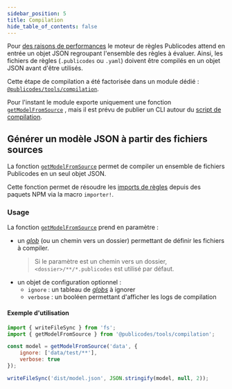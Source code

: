 ```yaml
---
sidebar_position: 5
title: Compilation
hide_table_of_contents: false
---
```


Pour [des raisons de
performances](https://github.com/publicodes/publicodes/pull/254) le moteur de
règles Publicodes attend en entrée un objet JSON regroupant l'ensemble des
règles à évaluer. Ainsi, les fichiers de règles (`.publicodes` ou `.yaml`)
doivent être compilés en un objet JSON avant d'être utilisés.

Cette étape de compilation a été factorisée dans un module dédié :
[`@publicodes/tools/compilation`](https://publicodes.github.io/tools/modules/compilation.html).

<Callout type="info">

Pour l'instant le module exporte uniquement une fonction
[`getModelFromSource`](https://publicodes.github.io/tools/functions/compilation.getModelFromSource.html)
, mais il est prévu de publier un CLI autour du [script de
compilation](https://github.com/publicodes/model-template/blob/main/build.js).

</Callout>

## Générer un modèle JSON à partir des fichiers sources

La fonction
[`getModelFromSource`](https://publicodes.github.io/tools/functions/compilation.getModelFromSource.html)
permet de compiler un ensemble de fichiers Publicodes en un seul objet JSON.

<Callout type="tip">

Cette fonction permet de résoudre les [imports de règles](./importer-des-regles) depuis des
paquets NPM via la macro `importer!`.

</Callout>

### Usage

La fonction
[`getModelFromSource`](https://publicodes.github.io/tools/functions/compilation.getModelFromSource.html)
prend en paramètre :

-   un [_glob_](https://www.npmjs.com/package/glob) (ou un chemin vers un dossier)
    permettant de définir les fichiers à compiler.
    > Si le paramètre est un chemin vers un dossier, `<dossier>/**/*.publicodes`
    > est utilisé par défaut.
-   un objet de configuration optionnel :
    -   `ignore` : un tableau de [_globs_](https://www.npmjs.com/package/glob) à
        ignorer
    -   `verbose` : un booléen permettant d'afficher les logs de compilation

#### Exemple d'utilisation

```javascript title="build.js"
import { writeFileSync } from 'fs';
import { getModelFromSource } from '@publicodes/tools/compilation';

const model = getModelFromSource('data', {
    ignore: ['data/test/**'],
    verbose: true
});

writeFileSync('dist/model.json', JSON.stringify(model, null, 2));
```
